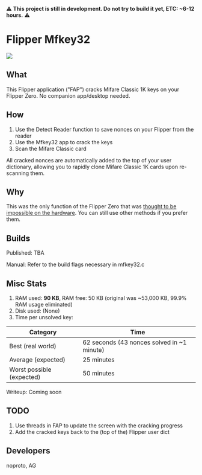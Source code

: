 ⚠️ **This project is still in development. Do not try to build it yet, ETC: ~6-12 hours.** ⚠️

# Flipper Mfkey32

![](https://thumb.tildacdn.com/tild3332-3839-4061-b663-363464303432/-/resize/214x/-/format/webp/noroot.png)

## What
This Flipper application ("FAP") cracks Mifare Classic 1K keys on your Flipper Zero. No companion app/desktop needed.

## How
1. Use the Detect Reader function to save nonces on your Flipper from the reader
2. Use the Mfkey32 app to crack the keys
3. Scan the Mifare Classic card

All cracked nonces are automatically added to the top of your user dictionary, allowing you to rapidly clone Mifare Classic 1K cards upon re-scanning them.

## Why
This was the only function of the Flipper Zero that was [thought to be impossible on the hardware](https://old.reddit.com/r/flipperzero/comments/is31re/comment/g72077x/). You can still use other methods if you prefer them.

## Builds
Published: TBA

Manual: Refer to the build flags necessary in mfkey32.c

## Misc Stats
1. RAM used: **90 KB**, RAM free: 50 KB (original was ~53,000 KB, 99.9% RAM usage eliminated)
2. Disk used: (None)
3. Time per unsolved key:

| Category | Time |
| -------- | ---- |
| Best (real world) | 62 seconds (43 nonces solved in ~1 minute) |
| Average (expected) | 25 minutes |
| Worst possible (expected) | 50 minutes |

Writeup: Coming soon

## TODO
1. Use threads in FAP to update the screen with the cracking progress
2. Add the cracked keys back to the (top of the) Flipper user dict

## Developers
noproto, AG
